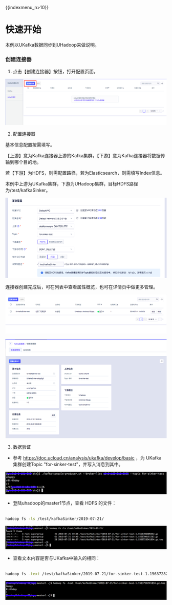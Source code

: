 {{indexmenu_n>10}}

# 快速开始

本例以UKafka数据同步到UHadoop来做说明。

### 创建连接器

 1. 点击【创建连接器】按钮，打开配置页面。

 ![](/images/开始-入口.png)

 2. 配置连接器

基本信息配置按需填写。

【上游】意为Kafka连接器上游的Kafka集群，【下游】意为Kafka连接器将数据传输到哪个目的地。

若【下游】为HDFS，则需配置路径，若为Elasticsearch，则需填写Index信息。

本例中上游为UKafka集群，下游为UHadoop集群，目标HDFS路径为/test/kafkaSinker。

![](/images/创建页面.png)

连接器创建完成后，可在列表中查看属性概览，也可在详情页中做更多管理。

![](/images/连接器列表.png)

![](/images/详情页.png)

 3. 数据验证

 - 参考 https://doc.ucloud.cn/analysis/ukafka/develop/basic ，为 UKafka 集群创建Topic "for-sinker-test"，并写入消息到其中。

![](/images/ukafka-producer.png)

 - 登陆uhadoop的master1节点，查看 HDFS 的文件：

``` sh

hadoop fs -ls /test/kafkaSinker/2019-07-21/

```

![](/images/hdfs-fs.png)

 - 查看文本内容是否与UKafka中输入的相同：

``` sh

hadoop fs -text /test/kafkaSinker/2019-07-21/for-sinker-test-1.1563728241834.gz.tmp

```

![](/images/hdfs-text.png)

